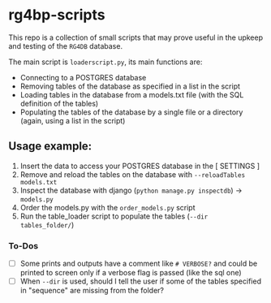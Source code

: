 # rg4bp-scripts
This repo is a collection of small scripts that may prove useful in the upkeep and testing of the `RG4DB` database.

The main script is `loaderscript.py`, its main functions are:
- Connecting to a POSTGRES database
- Removing tables of the database as specified in a list in the script
- Loading tables in the database from a models.txt file (with the SQL definition of the tables)
- Populating the tables of the database by a single file or a directory (again, using a list in the script)

## Usage example:
1. Insert the data to access your POSTGRES database in the [ SETTINGS ]
1. Remove and reload the tables on the database with `--reloadTables models.txt`
1. Inspect the database with django (`python manage.py inspectdb`) -> `models.py`
1. Order the models.py with the `order_models.py` script
1. Run the table_loader script to populate the tables (`--dir tables_folder/`)

### To-Dos
- [ ] Some prints and outputs have a comment like `# VERBOSE?` and could be printed to screen only if a verbose flag is passed (like the sql one)
- [ ] When `--dir` is used, should I tell the user if some of the tables specified in "sequence" are missing from the folder?
